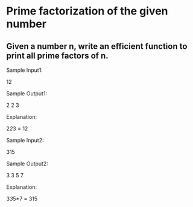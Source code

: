 # Prime factorization of the given number
## Given a number n, write an efficient function to print all prime factors of n.


Sample Input1:

12

Sample Output1:

2 2 3

Explanation:

2*2*3 = 12



Sample Input2: 

315

Sample Output2:

3 3 5 7

Explanation:

3*3*5*7 = 315